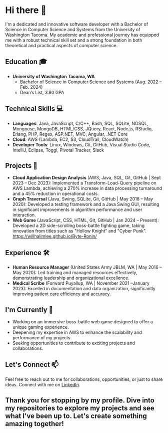 # Hi there 👋

I'm a dedicated and innovative software developer with a Bachelor of Science in Computer Science and Systems from the University of Washington Tacoma. My academic and professional journey has equipped me with a robust technical skill set and a strong foundation in both theoretical and practical aspects of computer science.

## Education 🎓

- **University of Washington Tacoma, WA**
  - Bachelor of Science in Computer Science and Systems (Aug. 2022 – Feb. 2024)
  - Dean’s List, 3.80 GPA

## Technical Skills 💻

- **Languages**: Java, JavaScript, C/C++, Bash, SQL, SQLite, NOSQL, Mongoose, MongoDB, HTML/CSS, JQuery, React, Node.js, RStudio, Erlang, PHP, Regex, ASP.NET, MVC, Angular, .NET Core
- **Cloud**: AWS (Lambda, EC2, S3, CloudTrail, CloudWatch)
- **Developer Tools**: Linux, Windows, Git, GitHub, Visual Studio Code, IntelliJ, Eclipse, Toggl, Pivotal Tracker, Slack

## Projects 🚀

- **Cloud Application Design Analysis** (AWS, Java, SQL, Git, GitHub | Sept 2023 – Dec 2023): Implemented a Transform-Load-Query pipeline on AWS Lambda, achieving a 270% increase in data processing turnaround and a 45% reduction in operational costs.
- **Graph Traversal** (Java, Swing, SQLite, Git, GitHub | May 2018 – May 2020): Developed a testing framework and a Java Swing GUI, resulting in significant improvements in algorithm performance and user interaction.
- **Web Game** (JavaScript, CSS, HTML, Git, GitHub | Jan 2024 – Present): Developed a 2D side-scrolling boss-battle fighting game, taking innovation from titles such as "Hollow Knight" and "Cyber Punk".
https://willhalimlee.github.io/Byte-Ronin/

## Experience 🛠

- **Human Resource Manager** (United States Army JBLM, WA | May 2016 – May 2020): Led training and managed resources effectively, demonstrating leadership and organizational excellence.
- **Medical Scribe** (Forward Puyallup, WA | November 2021 –January 2023): Excelled in documentation and data organization, significantly improving patient care efficiency and accuracy.

## I'm Currently 🌟

- Working on an immersive boss-battle web game designed to offer a unique gaming experience.
- Deepening my expertise in AWS to enhance the scalability and performance of my projects.
- Seeking opportunities to contribute to exciting projects and collaborations.

## Let's Connect 📫

Feel free to reach out to me for collaborations, opportunities, or just to share ideas. Connect with me on [LinkedIn](www.linkedin.com/in/willhalimlee).

Thank you for stopping by my profile. Dive into my repositories to explore my projects and see what I've been up to. Let's create something amazing together!
---
